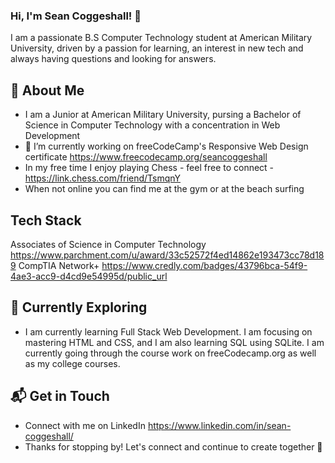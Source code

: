 ### Hi, I'm Sean Coggeshall! 👋

I am a passionate B.S Computer Technology student at American Military University, driven by a passion for learning, an interest in new tech and always having questions and looking for answers. 

## 🚀 About Me

- I am a Junior at American Military University, pursing a Bachelor of Science in Computer Technology with a concentration in Web Development 
- 🔭 I’m currently working on freeCodeCamp's Responsive Web Design certificate 
https://www.freecodecamp.org/seancoggeshall
- In my free time I enjoy playing Chess - feel free to connect - https://link.chess.com/friend/TsmqnY
- When not online you can find me at the gym or at the beach surfing 

## Tech Stack
Associates of Science in Computer Technology https://www.parchment.com/u/award/33c52572f4ed14862e193473cc78d189
CompTIA Network+ 
https://www.credly.com/badges/43796bca-54f9-4ae3-acc9-d4cd9e54995d/public_url

## 🌱 Currently Exploring

- I am currently learning Full Stack Web Development. I am focusing on mastering HTML and CSS, and I am also learning SQL using SQLite. I am currently going through the course work on freeCodecamp.org as well as my college courses.


## 📬 Get in Touch

- Connect with me on LinkedIn https://www.linkedin.com/in/sean-coggeshall/
- Thanks for stopping by! Let's connect and continue to create together 🚀

<!--
